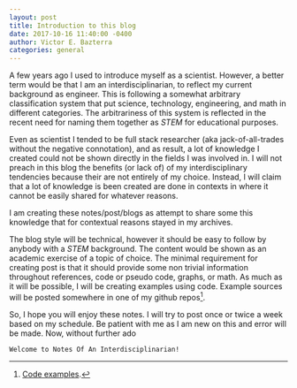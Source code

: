 ```yaml
---
layout: post
title: Introduction to this blog
date: 2017-10-16 11:40:00 -0400
author: Victor E. Bazterra
categories: general
---
```


A few years ago I used to introduce myself as a scientist. However, a better term would be that I am an interdisciplinarian, to reflect my current background as engineer. This is following a somewhat arbitrary classification system that put science, technology, engineering, and math in different categories. The arbitrariness of this system is reflected in the recent need for naming them together as *STEM* for educational purposes.

Even as scientist I tended to be full stack researcher (aka jack-of-all-trades without the negative connotation), and as result, a lot of knowledge I created could not be shown directly in the fields I was involved in. I will not preach in this blog the benefits (or lack of) of my interdisciplinary tendencies because their are not entirely of my choice. Instead, I will claim that a lot of knowledge is been created are done in contexts in where it cannot be easily shared for whatever reasons.

I am creating these notes/post/blogs as attempt to share some this knowledge that for contextual reasons stayed in my archives.

The blog style will be technical, however it should be easy to follow by anybody with a *STEM* background. The content would be shown as an academic exercise of a topic of choice. The minimal requirement for creating post is that it should provide some non trivial information throughout references, code or pseudo code, graphs, or math. As much as it will be possible, I will be creating examples using code. Example sources will be posted somewhere in one of my github repos[^1].

So, I hope you will enjoy these notes. I will try to post once or twice a week based on my schedule. Be patient with me as I am new on this and error will be made. Now, without further ado

`Welcome to Notes Of An Interdisciplinarian!`

[^1]: [Code examples](https://github.com/baites/examples).
